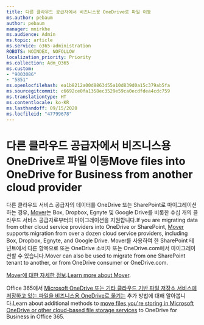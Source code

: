 ```yaml
---
title: 다른 클라우드 공급자에서 비즈니스용 OneDrive로 파일 이동
ms.author: pebaum
author: pebaum
manager: mnirkhe
ms.audience: Admin
ms.topic: article
ms.service: o365-administration
ROBOTS: NOINDEX, NOFOLLOW
localization_priority: Priority
ms.collection: Adm_O365
ms.custom:
- "9003086"
- "5851"
ms.openlocfilehash: ea1b8212a00d8863d55a10d839d0a15c379ab5fa
ms.sourcegitcommit: c6692ce0fa1358ec3529e59ca0ecdfdea4cdc759
ms.translationtype: HT
ms.contentlocale: ko-KR
ms.lasthandoff: 09/15/2020
ms.locfileid: "47799678"
---
```

# <a name="move-files-into-onedrive-for-business-from-another-cloud-provider"></a><span data-ttu-id="f1d83-102">다른 클라우드 공급자에서 비즈니스용 OneDrive로 파일 이동</span><span class="sxs-lookup"><span data-stu-id="f1d83-102">Move files into OneDrive for Business from another cloud provider</span></span>

<span data-ttu-id="f1d83-103">다른 클라우드 서비스 공급자의 데이터를 OneDrive 또는 SharePoint로 마이그레이션하는 경우, [Mover](https://go.microsoft.com/fwlink/?linkid=2132453)는 Box, Dropbox, Egnyte 및 Google Drive를 비롯한 수십 개의 클라우드 서비스 공급자로부터의 마이그레이션을 지원합니다.</span><span class="sxs-lookup"><span data-stu-id="f1d83-103">If you are migrating data from other cloud service providers into OneDrive or SharePoint, [Mover](https://go.microsoft.com/fwlink/?linkid=2132453) supports migration from over a dozen cloud service providers, including Box, Dropbox, Egnyte, and Google Drive.</span></span> <span data-ttu-id="f1d83-104">Mover를 사용하여 한 SharePoint 테넌트에서 다른 항목으로 또는 OneDrive 소비자 또는 OneDrive.com에서 마이그레이션할 수 있습니다.</span><span class="sxs-lookup"><span data-stu-id="f1d83-104">Mover can also be used to migrate from one SharePoint tenant to another, or from OneDrive consumer or OneDrive.com.</span></span>

<span data-ttu-id="f1d83-105">[Mover에 대한 자세한 정보](https://go.microsoft.com/fwlink/?linkid=2132453).</span><span class="sxs-lookup"><span data-stu-id="f1d83-105">[Learn more about Mover](https://go.microsoft.com/fwlink/?linkid=2132453).</span></span>

<span data-ttu-id="f1d83-106">Office 365에서 [Microsoft OneDrive 또는 기타 클라우드 기반 파일 저장소 서비스에 저장하고 있는 파일을 비즈니스용 OneDrive로 옮기는](https://support.microsoft.com/office/7fb28cad-7e25-451f-8b4b-2d1a71e5c0e9) 추가 방법에 대해 알아봅니다.</span><span class="sxs-lookup"><span data-stu-id="f1d83-106">Learn about additional methods to [move files you're storing in Microsoft OneDrive or other cloud-based file storage services](https://support.microsoft.com/office/7fb28cad-7e25-451f-8b4b-2d1a71e5c0e9) to OneDrive for Business in Office 365.</span></span>
